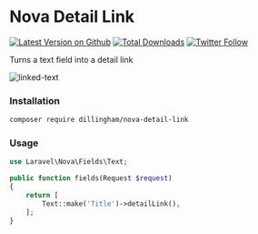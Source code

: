# Nova Detail Link

[![Latest Version on Github](https://img.shields.io/github/release/dillingham/nova-detail-link.svg?style=flat-square)](https://packagist.org/packages/dillingham/nova-detail-link)
[![Total Downloads](https://img.shields.io/packagist/dt/dillingham/nova-detail-link.svg?style=flat-square)](https://packagist.org/packages/dillingham/nova-detail-link) [![Twitter Follow](https://img.shields.io/twitter/follow/dillinghammm?color=%231da1f1&label=Twitter&logo=%231da1f1&logoColor=%231da1f1&style=flat-square)](https://twitter.com/dillinghammm)

Turns a text field into a detail link

![linked-text](https://user-images.githubusercontent.com/29180903/56322239-7de81200-6136-11e9-9ea0-c29f3254b2d7.png)

### Installation

```bash
composer require dillingham/nova-detail-link
```

### Usage

```php
use Laravel\Nova\Fields\Text;
```
```php
public function fields(Request $request)
{
    return [
        Text::make('Title')->detailLink(),
    ];
}
```
